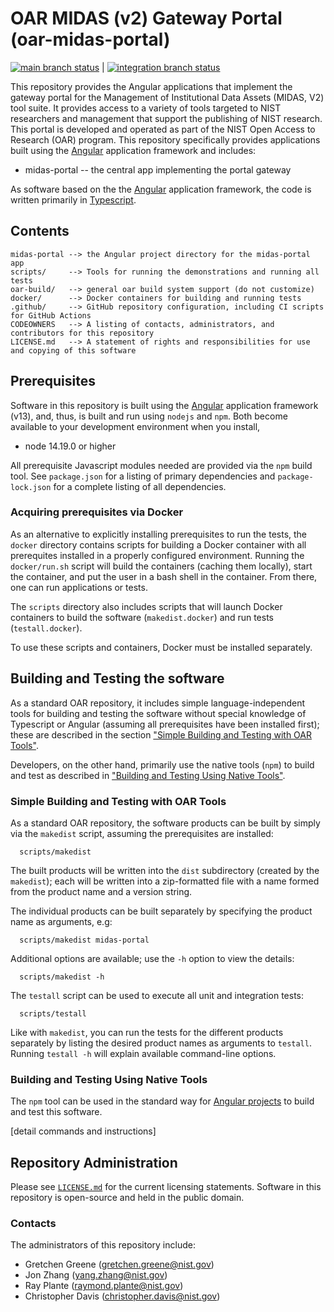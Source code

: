 # OAR MIDAS (v2) Gateway Portal (oar-midas-portal)

[![main branch status](https://github.com/usnistgov/oar-midas-portal/actions/workflows/main.yml/badge.svg)](https://github.com/usnistgov/oar-midas-portal/actions/workflows/main.yml) | 
[![integration branch status](https://github.com/usnistgov/oar-midas-portal/actions/workflows/integration.yml/badge.svg)](https://github.com/usnistgov/oar-midas-portal/actions/workflows/integration.yml)

This repository provides the Angular applications that implement the gateway portal for the 
Management of Institutional Data Assets (MIDAS, V2) tool suite.  It provides access to a variety of
tools targeted to NIST researchers and management that support the publishing of NIST research. This
portal is developed and operated as part of the NIST Open Access to Research (OAR) program.  This
repository specifically provides applications built using the [Angular](https://angular.io/)
application framework and includes:
  * midas-portal -- the central app implementing the portal gateway

As software based on the the [Angular](https://angular.io/) application framework, the code is
written primarily in [Typescript](https://typescriptlang.org).

## Contents

```
midas-portal --> the Angular project directory for the midas-portal app
scripts/     --> Tools for running the demonstrations and running all tests
oar-build/   --> general oar build system support (do not customize)
docker/      --> Docker containers for building and running tests
.github/     --> GitHub repository configuration, including CI scripts for GitHub Actions
CODEOWNERS   --> A listing of contacts, administrators, and contributors for this repository
LICENSE.md   --> A statement of rights and responsibilities for use and copying of this software
```

## Prerequisites

Software in this repository is built using the [Angular](https://angular.io/) application framework
(v13), and, thus, is built and run using `nodejs` and `npm`.  Both become available to your
development environment when you install,

  * node 14.19.0 or higher

All prerequisite Javascript modules needed are provided via the `npm` build tool.  See
`package.json` for a listing of primary dependencies and `package-lock.json` for a
complete listing of all dependencies.

### Acquiring prerequisites via Docker

As an alternative to explicitly installing prerequisites to run the tests, the `docker` directory
contains scripts for building a Docker container with all prerequites installed in a properly
configured environment.  Running the `docker/run.sh` script will build the containers (caching them
locally), start the container, and put the user in a bash shell in the container.  From there, one
can run applications or tests.

The `scripts` directory also includes scripts that will launch Docker containers to build the
software (`makedist.docker`) and run tests (`testall.docker`).

To use these scripts and containers, Docker must be installed separately.  

## Building and Testing the software

As a standard OAR repository, it includes simple language-independent tools for building and testing
the software without special knowledge of Typescript or Angular (assuming all prerequisites have
been installed first); these are described in the section
["Simple Building and Testing with OAR Tools"](#simple-building-and-testing-with-oar-tools).

Developers, on the other hand, primarily use the native tools (`npm`) to build and test as described
in ["Building and Testing Using Native Tools"](#building-and-testing-using-native-tools).  

### Simple Building and Testing with OAR Tools

As a standard OAR repository, the software products can be built by simply via the `makedist`
script, assuming the prerequisites are installed:

```
  scripts/makedist
```

The built products will be written into the `dist` subdirectory (created by the `makedist`); each
will be written into a zip-formatted file with a name formed from the product name and a version
string.

The individual products can be built separately by specifying the product name as arguments, e.g:

```
  scripts/makedist midas-portal
```

Additional options are available; use the `-h` option to view the details:

```
  scripts/makedist -h
```

The `testall` script can be used to execute all unit and integration tests:

```
  scripts/testall
```

Like with `makedist`, you can run the tests for the different products separately by listing the
desired product names as arguments to `testall`.  Running `testall -h` will explain available
command-line options.


### Building and Testing Using Native Tools

The `npm` tool can be used in the standard way for [Angular projects](https://angular.io/docs) to
build and test this software.

[detail commands and instructions]


## Repository Administration

Please see [`LICENSE.md`](LICENSE.md) for the current licensing statements.  Software in this
repository is open-source and held in the public domain.

### Contacts

The administrators of this repository include:

  * Gretchen Greene (gretchen.greene@nist.gov)
  * Jon Zhang (yang.zhang@nist.gov)
  * Ray Plante (raymond.plante@nist.gov)
  * Christopher Davis (christopher.davis@nist.gov)

